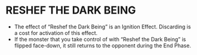 
# RESHEF THE DARK BEING

*   The effect of “Reshef the Dark Being” is an Ignition Effect. Discarding is a cost for activation of this effect.
*   If the monster that you take control of with “Reshef the Dark Being” is flipped face-down, it still returns to the opponent during the End Phase.

  